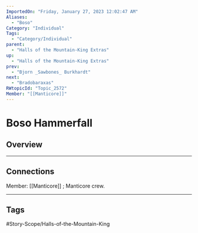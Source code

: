 ```yaml
---
ImportedOn: "Friday, January 27, 2023 12:02:47 AM"
Aliases:
  - "Boso"
Category: "Individual"
Tags:
  - "Category/Individual"
parent:
  - "Halls of the Mountain-King Extras"
up:
  - "Halls of the Mountain-King Extras"
prev:
  - "Bjorn _Sawbones_ Burkhardt"
next:
  - "Bradobaraxas"
RWtopicId: "Topic_2572"
Member: "[[Manticore]]"
---
```

# Boso Hammerfall
## Overview
---
## Connections
Member: [[Manticore]] ; Manticore crew.


---
## Tags
#Story-Scope/Halls-of-the-Mountain-King

